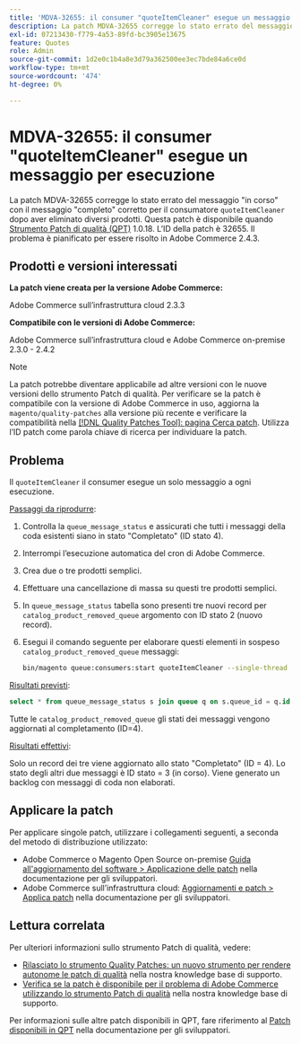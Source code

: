 ```yaml
---
title: 'MDVA-32655: il consumer "quoteItemCleaner" esegue un messaggio per esecuzione'
description: La patch MDVA-32655 corregge lo stato errato del messaggio "in corso" sul messaggio "completo" corretto per il consumer "quoteItemCleaner" dopo l’eliminazione di diversi prodotti. Questa patch è disponibile quando è installato [Quality Patches Tool (QPT)](/help/announcements/adobe-commerce-announcements/magento-quality-patches-released-new-tool-to-self-serve-quality-patches.md) 1.0.18. L’ID della patch è 32655. Il problema è pianificato per essere risolto in Adobe Commerce 2.4.3.
exl-id: 07213430-f779-4a53-89fd-bc3905e13675
feature: Quotes
role: Admin
source-git-commit: 1d2e0c1b4a8e3d79a362500ee3ec7bde84a6ce0d
workflow-type: tm+mt
source-wordcount: '474'
ht-degree: 0%

---
```


# MDVA-32655: il consumer &quot;quoteItemCleaner&quot; esegue un messaggio per esecuzione

La patch MDVA-32655 corregge lo stato errato del messaggio &quot;in corso&quot; con il messaggio &quot;completo&quot; corretto per il consumatore `quoteItemCleaner` dopo aver eliminato diversi prodotti. Questa patch è disponibile quando [Strumento Patch di qualità (QPT)](/help/announcements/adobe-commerce-announcements/magento-quality-patches-released-new-tool-to-self-serve-quality-patches.md) 1.0.18. L’ID della patch è 32655. Il problema è pianificato per essere risolto in Adobe Commerce 2.4.3.

## Prodotti e versioni interessati

**La patch viene creata per la versione Adobe Commerce:**

Adobe Commerce sull’infrastruttura cloud 2.3.3

**Compatibile con le versioni di Adobe Commerce:**

Adobe Commerce sull’infrastruttura cloud e Adobe Commerce on-premise 2.3.0 - 2.4.2

>[!NOTE]
>
>La patch potrebbe diventare applicabile ad altre versioni con le nuove versioni dello strumento Patch di qualità. Per verificare se la patch è compatibile con la versione di Adobe Commerce in uso, aggiorna la `magento/quality-patches` alla versione più recente e verificare la compatibilità nella [[!DNL Quality Patches Tool]: pagina Cerca patch](https://devdocs.magento.com/quality-patches/tool.html#patch-grid). Utilizza l’ID patch come parola chiave di ricerca per individuare la patch.

## Problema

Il `quoteItemCleaner` il consumer esegue un solo messaggio a ogni esecuzione.

<u>Passaggi da riprodurre</u>:

1. Controlla la `queue_message_status` e assicurati che tutti i messaggi della coda esistenti siano in stato &quot;Completato&quot; (ID stato 4).
1. Interrompi l’esecuzione automatica del cron di Adobe Commerce.
1. Crea due o tre prodotti semplici.
1. Effettuare una cancellazione di massa su questi tre prodotti semplici.
1. In `queue_message_status` tabella sono presenti tre nuovi record per `catalog_product_removed_queue` argomento con ID stato 2 (nuovo record).
1. Esegui il comando seguente per elaborare questi elementi in sospeso `catalog_product_removed_queue` messaggi:

   ```bash
   bin/magento queue:consumers:start quoteItemCleaner --single-thread --max-messages=100
   ```

<u>Risultati previsti</u>:

```sql
select * from queue_message_status s join queue q on s.queue_id = q.id where q.name = "catalog_product_removed_queue";
```

Tutte le `catalog_product_removed_queue` gli stati dei messaggi vengono aggiornati al completamento (ID=4).

<u>Risultati effettivi</u>:

Solo un record dei tre viene aggiornato allo stato &quot;Completato&quot; (ID = 4). Lo stato degli altri due messaggi è ID stato = 3 (in corso). Viene generato un backlog con messaggi di coda non elaborati.

## Applicare la patch

Per applicare singole patch, utilizzare i collegamenti seguenti, a seconda del metodo di distribuzione utilizzato:

* Adobe Commerce o Magento Open Source on-premise [Guida all&#39;aggiornamento del software > Applicazione delle patch](https://devdocs.magento.com/guides/v2.4/comp-mgr/patching/mqp.html) nella documentazione per gli sviluppatori.
* Adobe Commerce sull’infrastruttura cloud: [Aggiornamenti e patch > Applica patch](https://devdocs.magento.com/cloud/project/project-patch.html) nella documentazione per gli sviluppatori.

## Lettura correlata

Per ulteriori informazioni sullo strumento Patch di qualità, vedere:

* [Rilasciato lo strumento Quality Patches: un nuovo strumento per rendere autonome le patch di qualità](/help/announcements/adobe-commerce-announcements/magento-quality-patches-released-new-tool-to-self-serve-quality-patches.md) nella nostra knowledge base di supporto.
* [Verifica se la patch è disponibile per il problema di Adobe Commerce utilizzando lo strumento Patch di qualità](/help/support-tools/patches-available-in-qpt-tool/check-patch-for-magento-issue-with-magento-quality-patches.md) nella nostra knowledge base di supporto.

Per informazioni sulle altre patch disponibili in QPT, fare riferimento al [Patch disponibili in QPT](https://devdocs.magento.com/quality-patches/tool.html#patch-grid) nella documentazione per gli sviluppatori.
